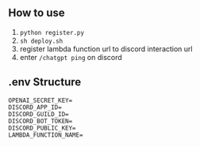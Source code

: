 ## How to use

1. `python register.py`
2. `sh deploy.sh`
3. register lambda function url to discord interaction url
4. enter `/chatgpt ping` on discord

## .env Structure

```
OPENAI_SECRET_KEY=
DISCORD_APP_ID=
DISCORD_GUILD_ID=
DISCORD_BOT_TOKEN=
DISCORD_PUBLIC_KEY=
LAMBDA_FUNCTION_NAME=
```
